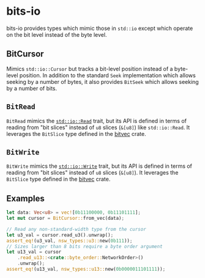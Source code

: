 # bits-io

bits-io provides types which mimic those in `std::io` except which operate on
the bit level instead of the byte level.

## BitCursor

Mimics `std::io::Cursor` but tracks a bit-level position instead of a
byte-level position.  In addition to the standard `Seek` implementation which
allows seeking by a number of bytes, it also provides `BitSeek` which allows
seeking by a number of bits.

## `BitRead`

`BitRead` mimics the
[`std::io::Read`](https://doc.rust-lang.org/std/io/trait.Read.html) trait, but
its API is defined in terms of reading from "bit slices" instead of `u8` slices
(`&[u8]`) like `std::io::Read`.  It leverages the `BitSlice` type defined in
the [bitvec](https://docs.rs/bitvec/latest/bitvec/) crate.

## `BitWrite`

`BitWrite` mimics the
[`std::io::Write`](https://doc.rust-lang.org/std/io/trait.Write.html) trait,
but its API is defined in terms of reading from "bit slices" instead of `u8`
slices (`&[u8]`).  It leverages the `BitSlice` type defined in the
[bitvec](https://docs.rs/bitvec/latest/bitvec/) crate.

## Examples

```rust
let data: Vec<u8> = vec![0b11100000, 0b11101111];
let mut cursor = BitCursor::from_vec(data);

// Read any non-standard-width type from the cursor
let u3_val = cursor.read_u3().unwrap();
assert_eq!(u3_val, nsw_types::u3::new(0b111));
// Sizes larger than 8 bits require a byte order argument
let u13_val = cursor
    .read_u13::<crate::byte_order::NetworkOrder>()
    .unwrap();
assert_eq!(u13_val, nsw_types::u13::new(0b0000011101111));
```
